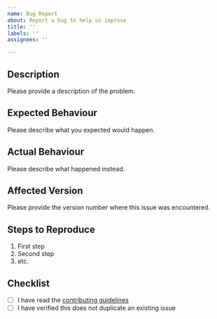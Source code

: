 ```yaml
---
name: Bug Report
about: Report a bug to help us improve
title: ''
labels: ''
assignees: ''

---
```


## Description

Please provide a description of the problem.

## Expected Behaviour

Please describe what you expected would happen.

## Actual Behaviour

Please describe what happened instead.

## Affected Version

Please provide the version number where this issue was encountered.

## Steps to Reproduce

1. First step
1. Second step
1. etc.

## Checklist

- [ ] I have read the [contributing guidelines](../../CONTRIBUTING.md)
- [ ] I have verified this does not duplicate an existing issue